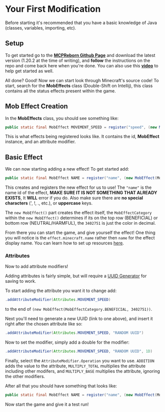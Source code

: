<head>
<meta property="og:title" content="MCPReborn Wiki" />
<meta content="A resource to help others get around Minecraft's code." property="og:description" />
<meta property="og:type" content="website" />
<meta content="#43B581" data-react-helmet="true" name="theme-color" />
<meta property="og:url" content="https://archerv123456.github.io/MCPRWiki/" />
</head>

# Your First Modification

Before starting it's recommended that you have a basic knowledge of Java (classes, variables, importing, etc).

## Setup

To get started go to the **[MCPReborn Github Page](https://github.com/Hexeption/MCP-Reborn)** and download the latest version (1.20.2 at the time of writing), and **follow** the instructions on the repo and come back here when you're done. You can also use this **[video](https://www.youtube.com/watch?v=i7tPIfOKvaU)** to help get started as well.

All done? Good! Now we can start look through Minecraft's source code! To start, search for the **MobEffects** class (Double-Shift on Intellij), this class contains all the status effects present within the game.

## Mob Effect Creation

In the **MobEffects** class, you should see something like:
```java
public static final MobEffect MOVEMENT_SPEED = register("speed", (new MobEffect(MobEffectCategory.BENEFICIAL, 3402751)).addAttributeModifier(Attributes.MOVEMENT_SPEED, "91AEAA56-376B-4498-935B-2F7F68070635", (double)0.2F, AttributeModifier.Operation.MULTIPLY_TOTAL));
```
This is what effects being registered looks like. It contains the id, **MobEffect** instance, and an attribute modifier.

## Basic Effect

We can now starting adding a new effect! To get started add:

```java
public static final MobEffect NAME = register("name", (new MobEffect(MobEffectCategory.BENEFICIAL, 3402751)));
```

This creates and registers the new effect for us to use! The ```"name"``` is the name id of the effect, **MAKE SURE IT IS NOT SOMETHING THAT ALREADY EXISTS**, It **WILL** error if you do. Also make sure there are **no special characters** (', !, ., etc.), or **uppercase** keys.

The ```new MobEffect()``` part creates the effect itself, the ```MobEffectCategory``` within the ```new MobEffect()``` determines if its on the top row (BENEFICIAL) or bottom row (NEUTRAL/HARMFUL), the ```3402751``` is just the color in decimal.

From there you can start the game, and give yourself the effect! One thing you will notice is the ```effect.minecraft.name``` rather then ```name``` for the effect display name. You can learn how to set up resources [here](../Beginner/Resources.md).

### Attributes

Now to add attribute modifiers! 

Adding attributes is fairly simple, but will require a [UUID Generator](https://www.uuidgenerator.net) for saving to work.

To start adding the attribute you want it to change add:

```java
.addAttributeModifier(Attributes.MOVEMENT_SPEED)
```

to the end of ```(new MobEffect(MobEffectCategory.BENEFICIAL, 3402751))```.

Next you'll need to generate a new UUID (link to one above), and insert it right after the chosen attribute like so:

```java
.addAttributeModifier(Attributes.MOVEMENT_SPEED, "RANDOM UUID")
```

Now to set the modifier, simply add a double for the modifier:

```java
.addAttributeModifier(Attributes.MOVEMENT_SPEED, "RANDOM UUID", 1D)
```

Finally, select the ```AttributeModifier.Operation``` you want to use. ```ADDITION``` adds the value to the attribute, ```MULTIPLY_TOTAL``` multiplies the attribute including other modifers, and ```MULTIPLY_BASE``` multiplies the attribute, ignoring the other modifiers.

After all that you should have something that looks like:

```java
public static final MobEffect NAME = register("name", (new MobEffect(MobEffectCategory.BENEFICIAL, 3402751)).addAttributeModifier(Attributes.MOVEMENT_SPEED, "RANDOM UUID", 1D, AttributeModifier.Operation.ADDITION));
```

Now start the game and give it a test run!
